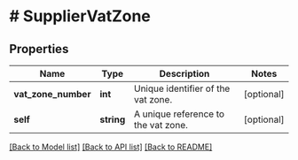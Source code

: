 # # SupplierVatZone

## Properties

Name | Type | Description | Notes
------------ | ------------- | ------------- | -------------
**vat_zone_number** | **int** | Unique identifier of the vat zone. | [optional]
**self** | **string** | A unique reference to the vat zone. | [optional]

[[Back to Model list]](../../README.md#models) [[Back to API list]](../../README.md#endpoints) [[Back to README]](../../README.md)
